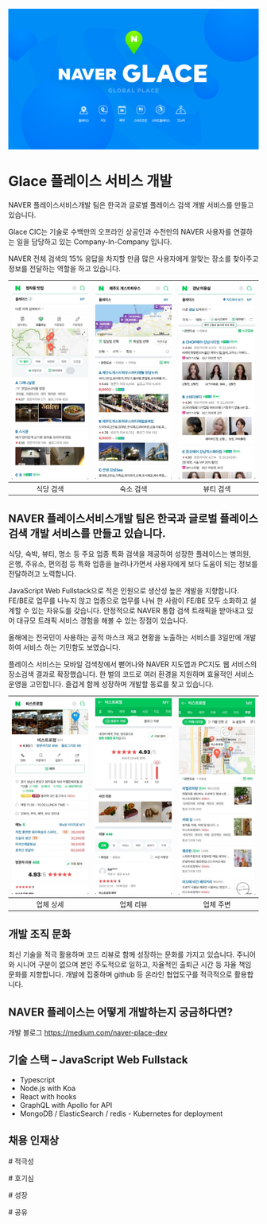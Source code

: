 ![glace_image](./assets/place/glace_img.png)

# Glace 플레이스 서비스 개발

NAVER 플레이스서비스개발 팀은 한국과 글로벌 플레이스 검색 개발 서비스를 만들고 있습니다.

Glace CIC는 기술로 수백만의 오프라인 상공인과 수천만의 NAVER 사용자를 연결하는 일을 담당하고 있는 Company-In-Company 입니다.

NAVER 전체 검색의 15% 응답을 차지할 만큼 많은 사용자에게 알맞는 장소를 찾아주고 정보를 전달하는 역할을 하고 있습니다.

| ![식당검색](./assets/place/place-정자동맛집.jpg) | ![숙소검색](./assets/place/place-제주도게하.jpg) | ![뷰티검색](./assets/place/place-강남미용실.jpg) |
| -- | -- | -- |
| <center>식당 검색</center> | <center>숙소 검색</center> | <center>뷰티 검색</center> |

## NAVER 플레이스서비스개발 팀은 한국과 글로벌 플레이스 검색 개발 서비스를 만들고 있습니다.

식당, 숙박, 뷰티, 명소 등 주요 업종 특화 검색을 제공하여 성장한 플레이스는 병의원, 은행, 주유소, 편의점 등  특화 업종을 늘려나가면서 사용자에게 보다 도움이 되는 정보를 전달하려고 노력합니다.

JavaScript Web Fullstack으로 적은 인원으로 생산성 높은 개발을 지향합니다. FE/BE로 업무를 나누지 않고 업종으로 업무를 나눠 한 사람이 FE/BE 모두 소화하고 설계할 수 있는 자유도를 갖습니다. 안정적으로 NAVER 통합 검색 트래픽을 받아내고 있어 대규모 트래픽 서비스 경험을 해볼 수 있는 장점이 있습니다.

올해에는 전국민이 사용하는 공적 마스크 재고 현황을 노출하는 서비스를 3일만에 개발하여 서비스 하는 기민함도 보였습니다.

플레이스 서비스는 모바일 검색창에서 뻗어나와 NAVER 지도앱과 PC지도 웹 서비스의 장소검색 결과로 확장했습니다.  한 벌의 코드로 여러 환경을 지원하며 효율적인 서비스 운영을 고민합니다. 즐겁게 함께 성장하며 개발할 동료를 찾고 있습니다.

| ![식당검색](./assets/place/place-비스트로정.jpg) | ![숙소검색](./assets/place/place-리뷰탭.jpg) | ![뷰티검색](./assets/place/place-장소탭.jpg) |
| -- | -- | -- |
| <center>업체 상세</center> | <center>업체 리뷰</center> | <center>업체 주변</center> |

## 개발 조직 문화

최신 기술을 적극 활용하며 코드 리뷰로 함께 성장하는 문화를 가지고 있습니다. 주니어와 시니어 구분이 없으며 본인 주도적으로 일하고,
자율적인 출퇴근 시간 등 자율 책임 문화를 지향합니다.
개발에 집중하며 github 등 온라인 협업도구를 적극적으로 활용합니다.

## NAVER 플레이스는 어떻게 개발하는지 궁금하다면?

개발 블로그 https://medium.com/naver-place-dev

## 기술 스택 – JavaScript Web Fullstack

- Typescript
- Node.js with Koa
- React with hooks
- GraphQL with Apollo for API
- MongoDB / ElasticSearch / redis - Kubernetes for deployment

## 채용 인재상

\# 적극성

\# 호기심

\# 성장

\# 공유
